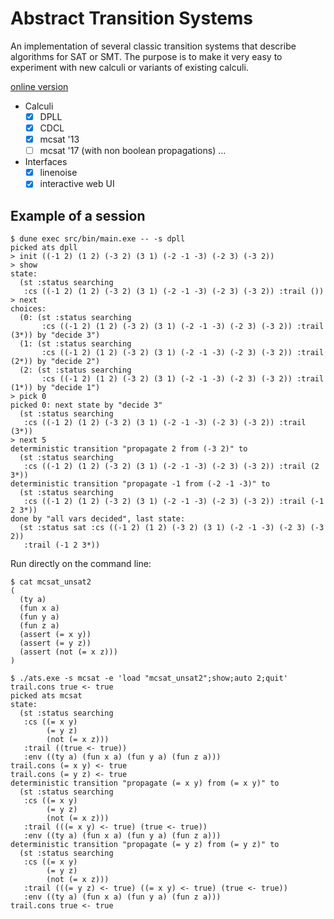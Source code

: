 # Abstract Transition Systems

An implementation of several classic transition systems that describe
algorithms for SAT or SMT. The purpose is to make it very easy to experiment
with new calculi or variants of existing calculi.

[online version](https://docs.imandra.ai/abstract-transition-systems/ats_web.html)

- Calculi
  * [x] DPLL
  * [x] CDCL
  * [x] mcsat '13
  * [ ] mcsat '17 (with non boolean propagations)
  …
- Interfaces
  * [x] linenoise
  * [x] interactive web UI

## Example of a session

```
$ dune exec src/bin/main.exe -- -s dpll
picked ats dpll    
> init ((-1 2) (1 2) (-3 2) (3 1) (-2 -1 -3) (-2 3) (-3 2))
> show
state:
  (st :status searching
   :cs ((-1 2) (1 2) (-3 2) (3 1) (-2 -1 -3) (-2 3) (-3 2)) :trail ())
> next
choices:
  (0: (st :status searching
       :cs ((-1 2) (1 2) (-3 2) (3 1) (-2 -1 -3) (-2 3) (-3 2)) :trail (3*)) by "decide 3")
  (1: (st :status searching
       :cs ((-1 2) (1 2) (-3 2) (3 1) (-2 -1 -3) (-2 3) (-3 2)) :trail (2*)) by "decide 2")
  (2: (st :status searching
       :cs ((-1 2) (1 2) (-3 2) (3 1) (-2 -1 -3) (-2 3) (-3 2)) :trail (1*)) by "decide 1")
> pick 0
picked 0: next state by "decide 3"
  (st :status searching
   :cs ((-1 2) (1 2) (-3 2) (3 1) (-2 -1 -3) (-2 3) (-3 2)) :trail (3*))
> next 5
deterministic transition "propagate 2 from (-3 2)" to
  (st :status searching
   :cs ((-1 2) (1 2) (-3 2) (3 1) (-2 -1 -3) (-2 3) (-3 2)) :trail (2 3*))
deterministic transition "propagate -1 from (-2 -1 -3)" to
  (st :status searching
   :cs ((-1 2) (1 2) (-3 2) (3 1) (-2 -1 -3) (-2 3) (-3 2)) :trail (-1 2 3*))
done by "all vars decided", last state:
  (st :status sat :cs ((-1 2) (1 2) (-3 2) (3 1) (-2 -1 -3) (-2 3) (-3 2))
   :trail (-1 2 3*))
```

Run directly on the command line:

```
$ cat mcsat_unsat2
(
  (ty a)
  (fun x a)
  (fun y a)
  (fun z a)
  (assert (= x y))
  (assert (= y z))
  (assert (not (= x z)))
)

$ ./ats.exe -s mcsat -e 'load "mcsat_unsat2";show;auto 2;quit'
trail.cons true <- true
picked ats mcsat
state:
  (st :status searching
   :cs ((= x y)
        (= y z)
        (not (= x z)))
   :trail ((true <- true))
   :env ((ty a) (fun x a) (fun y a) (fun z a)))
trail.cons (= x y) <- true
trail.cons (= y z) <- true
deterministic transition "propagate (= x y) from (= x y)" to
  (st :status searching
   :cs ((= x y)
        (= y z)
        (not (= x z)))
   :trail (((= x y) <- true) (true <- true))
   :env ((ty a) (fun x a) (fun y a) (fun z a)))
deterministic transition "propagate (= y z) from (= y z)" to
  (st :status searching
   :cs ((= x y)
        (= y z)
        (not (= x z)))
   :trail (((= y z) <- true) ((= x y) <- true) (true <- true))
   :env ((ty a) (fun x a) (fun y a) (fun z a)))
trail.cons true <- true
```
